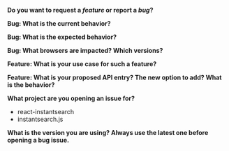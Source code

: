<!--
  ***************************
  Thanks for participating in this project!

  This form is to report issues or new features.
  As for general questions like "How to do routing using react-instantsearch",
  please search or post a question to our discourse forum: https://discourse.algolia.com/.

  In any case,
    - make sure you are using the latest version of the library;
    - do at least one search in current issues or questions, your question might already be answered;
    - do include details, screenshots when it's a visual issue, console errors otherwise;
  ***************************
-->

**Do you want to request a *feature* or report a *bug*?**

**Bug: What is the current behavior?**

**Bug: What is the expected behavior?**

**Bug: What browsers are impacted? Which versions?**

**Feature: What is your use case for such a feature?**

**Feature: What is your proposed API entry? The new option to add? What is the behavior?**

<!--
  ***************************
  If the current behavior is a bug, please provide all the steps to reproduce and a minimal
  [JSFiddle](https://jsfiddle.net/) example or a repository on GitHub that we can `npm install`
  and `npm start`.

  If you are requesting a new feature, we need to understand WHY would you
  need this feature, which means you should give the use case for such feature.
  ***************************
-->

**What project are you opening an issue for?**
- react-instantsearch
- instantsearch.js

**What is the version you are using? Always use the latest one before opening a bug issue.**

<!-- Delete any HTML comment and non relevant questions -->
